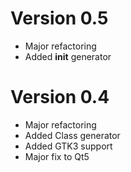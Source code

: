 
# Version 0.5 
- Major refactoring
- Added __init__ generator

# Version 0.4 
 - Major refactoring
 - Added Class generator 
 - Added GTK3 support
 - Major fix to Qt5
